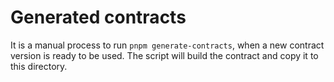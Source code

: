 # Generated contracts

It is a manual process to run `pnpm generate-contracts`, when a new contract version is ready to be used. The script will build the contract and copy it to this directory.

